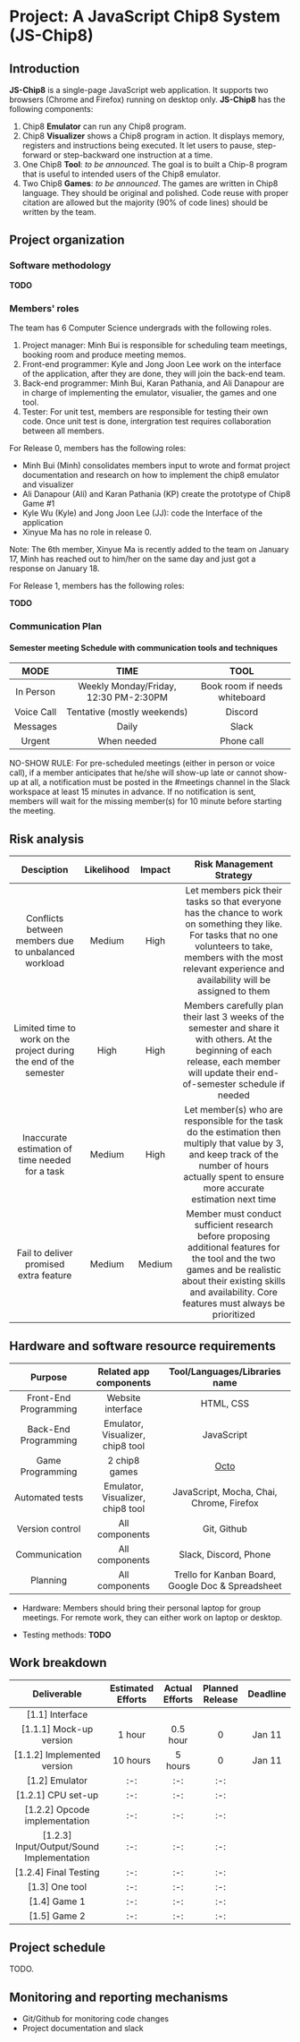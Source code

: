 # Project: A JavaScript Chip8 System (JS-Chip8)

## Introduction 

**JS-Chip8** is a single-page JavaScript web application. It supports two browsers (Chrome and Firefox) running on desktop only. **JS-Chip8** has the following components:

1. Chip8 **Emulator** can run any Chip8 program.
2. Chip8 **Visualizer** shows a Chip8 program in action. It displays memory, registers and instructions being executed. It let users to pause, step-forward or step-backward one instruction at a time.
3. One Chip8 **Tool**: *to be announced*. The goal is to built a Chip-8 program that is useful to intended users of the Chip8 emulator.  
4. Two Chip8 **Games**:  *to be announced*. The games are written in Chip8 language. They should be original and polished. Code reuse with proper citation are allowed but the majority (90% of code lines) should be written by the team.

## Project organization

### Software methodology 

**TODO**

### Members' roles

The team has 6 Computer Science undergrads with the following roles.

1. Project manager: Minh Bui is responsible for scheduling team meetings, booking room and produce meeting memos. 
2. Front-end programmer: Kyle and Jong Joon Lee work on the interface of the application, after they are done, they will join the back-end team.  
3. Back-end programmer: Minh Bui, Karan Pathania, and Ali Danapour are in charge of implementing the emulator, visualier, the games and one tool. 
4. Tester: For unit test, members are responsible for testing their own code. Once unit test is done, intergration test requires collaboration between all members.

For Release 0, members has the following roles:

- Minh Bui (Minh) consolidates members input to wrote and format project documentation and research on how to implement the chip8 emulator and visualizer 
- Ali Danapour (Ali) and Karan Pathania (KP) create the prototype of Chip8 Game #1
- Kyle Wu (Kyle) and Jong Joon Lee (JJ): code the Interface of the application 
- Xinyue Ma has no role in release 0.  

Note: The 6th member, Xinyue Ma is recently added to the team on January 17, Minh has reached out to him/her on the same day and just got a response on January 18. 

For Release 1, members has the following roles:

**TODO**

### Communication Plan 

#### Semester meeting Schedule with communication tools and techniques

|   MODE	|   TIME	|   TOOL|
|:-:	|:-:	|:-:	|
| In Person 	|  Weekly Monday/Friday, 12:30 PM-2:30PM	|   Book room if needs whiteboard	|
|  Voice Call 	|   Tentative (mostly weekends)	|   Discord	|
|  Messages 	|   Daily	|   Slack	|
|  Urgent 	|   When needed	|   Phone call	|

NO-SHOW RULE: For pre-scheduled meetings (either in person or voice call), if a member anticipates that he/she will show-up late or cannot show-up at all, a notification must be posted in the #meetings channel in the Slack workspace at least 15 minutes in advance. If no notification is sent, members will wait for the missing member(s) for 10 minute before starting the meeting. 

## Risk analysis

|   Desciption	|   Likelihood	|   Impact | Risk Management Strategy|
|:-:	|:-:	|:-:	|:-:	|
|Conflicts between members due to unbalanced workload | Medium	| High	| Let members pick their tasks so that everyone has the chance to work on something they like. For tasks that no one volunteers to take, members with the most relevant experience and availability will be assigned to them |
|Limited time to work on the project during the end of the semester 	| High	|High	|Members carefully plan their last 3 weeks of the semester and share it with others. At the beginning of each release, each member will update their end-of-semester schedule if needed   	|
|Inaccurate estimation of time needed for a task |Medium	|High	|Let member(s) who are responsible for the task do the estimation then multiply that value by 3, and keep track of the number of hours actually spent to ensure more accurate estimation next time	|
|Fail to deliver promised extra feature |Medium	| Medium	| Member must conduct sufficient research before proposing additional features for the tool and the two games and be realistic about their existing skills and availability. Core features must always be prioritized|

## Hardware and software resource requirements

|   Purpose	|   Related app components	|   Tool/Languages/Libraries name |
|:-:	|:-:	|:-:	|
|Front-End Programming	| Website interface 	| HTML, CSS 	|
|Back-End Programming | Emulator, Visualizer, chip8 tool 	| JavaScript 	|
|Game Programming | 2 chip8 games	| [Octo](https://github.com/JohnEarnest/Octo)  	|
|Automated tests |Emulator, Visualizer, chip8 tool |  JavaScript, Mocha, Chai, Chrome, Firefox|
|Version control	| All components 	| Git, Github	|
|Communication	| All components 	| Slack, Discord, Phone	|
|Planning	| All components 	| Trello for Kanban Board, Google Doc & Spreadsheet 	|

- Hardware: Members should bring their personal laptop for group meetings. For remote work, they can either work on laptop or desktop.

- Testing methods: **TODO** 

## Work breakdown

|   Deliverable	|   Estimated Efforts	|   Actual Efforts  | Planned Release |Deadline| 
|:-:	|:-:	|:-:	|:-:	|:-:	|
|[1.1] Interface|	|	|	|	|
|[1.1.1] Mock-up version| 1 hour| 0.5 hour | 0	|Jan 11	|
|[1.1.2] Implemented version|10 hours | 5 hours	|0	|Jan 11	|
|[1.2] Emulator|:-:	|:-:	|:-:	|
|[1.2.1] CPU set-up|:-:	|:-:	|:-:	|
|[1.2.2] Opcode implementation|:-:	|:-:	|:-:	|
|[1.2.3] Input/Output/Sound Implementation|:-:	|:-:	|:-:	|
|[1.2.4] Final Testing|:-:	|:-:	|:-:	|
|[1.3] One tool|:-:	|:-:	|:-:	|
|[1.4] Game 1|:-:	|:-:	|:-:	|
|[1.5] Game 2|:-:	|:-:	|:-:	|

## Project schedule

TODO.

## Monitoring and reporting mechanisms

- Git/Github for monitoring code changes 
- Project documentation and slack 

